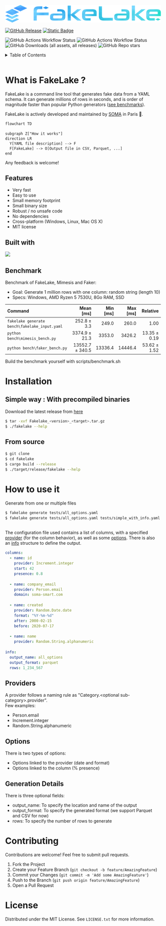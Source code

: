 <p align="center">
  <img alt="FakeLake" src="images/logo.svg?raw=true">
</p>

[![GitHub Release](https://img.shields.io/github/v/release/soma-smart/Fakelake?label=Release)](https://github.com/soma-smart/Fakelake/releases)
[![Static Badge](https://img.shields.io/badge/doc-lgreen?logo=readthedocs&logoColor=black)](https://soma-smart.github.io/Fakelake/)

![GitHub Actions Workflow Status](https://img.shields.io/github/actions/workflow/status/soma-smart/Fakelake/build.yml?logo=github&logoColor=black&label=Build)
![GitHub Actions Workflow Status](https://img.shields.io/github/actions/workflow/status/soma-smart/Fakelake/test.yml?logo=github&logoColor=black&label=Tests)
![GitHub Downloads (all assets, all releases)](https://img.shields.io/github/downloads/soma-smart/Fakelake/total?label=Downloads)
![GitHub Repo stars](https://img.shields.io/github/stars/soma-smart/Fakelake)

<details>
  <summary>Table of Contents</summary>
  <ol>
    <li>
      <a href="#about-the-project">About The Project</a>
      <ul>
        <li><a href="#features">Features</a></li>
        <li><a href="#built-with">Built with</a></li>
        <li><a href="#benchmark">Benchmark</a></li>
      </ul>
    </li>
    <li>
      <a href="#installation">Installation</a>
      <ul>
        <li><a href="#with-precompiled-binaries">With precompiled binaries</a></li>
        <li><a href="#from-source">From source</a></li>
        <li><a href="#with-cargo">With cargo</a></li>
      </ul>
    </li>
    <li>
      <a href="#usage">Usage</a>
      <ul>
        <li><a href="#providers">Providers</a></li>
        <li><a href="#options">Options</a></li>
        <li><a href="#generation-details">Generation details</a></li>
      </ul>
    </li>
    <li>
      <a href="#contributing">Contributing</a>
    </li>
    <li>
      <a href="#license">License</a>
    </li>
  </ol>
</details><br>

# What is FakeLake ?
FakeLake is a command line tool that generates fake data from a YAML schema. It can generate millions of rows in seconds, and is order of magnitude faster than popular Python generators (<a href="#benchmark">see benchmarks</a>).

FakeLake is actively developed and maintained by [SOMA](https://www.linkedin.com/company/soma-smart/mycompany/) in Paris 🦊.
```mermaid
flowchart TD

subgraph Z["How it works"]
direction LR
  Y[YAML file description] --> F
  F[FakeLake] --> O[Output file in CSV, Parquet, ...]
end
```

Any feedback is welcome!

## Features
- Very fast
- Easy to use
- Small memory footprint
- Small binary size
- Robust / no unsafe code
- No dependencies
- Cross-platform (Windows, Linux, Mac OS X)
- MIT license

## Built with
<img src="https://img.shields.io/badge/Rust-000000?style=for-the-badge&logo=rust&logoColor=white">

## Benchmark
Benchmark of FakeLake, Mimesis and Faker:<br/>
- Goal: Generate 1 million rows with one column: random string (length 10)
- Specs: Windows, AMD Ryzen 5 7530U, 8Go RAM, SSD

| Command | Mean [ms] | Min [ms] | Max [ms] | Relative |
|:---|---:|---:|---:|---:|
| `fakelake generate bench\fakelake_input.yaml` | 252.8 ± 3.3 | 249.0 | 260.0 | 1.00 |
| `python bench\mimesis_bench.py` | 3374.9 ± 21.3 | 3353.0 | 3426.2 | 13.35 ± 0.19 |
| `python bench\faker_bench.py` | 13552.7 ± 340.5 | 13336.4 | 14446.4 | 53.62 ± 1.52 |

Build the benchmark yourself with scripts/benchmark.sh

# Installation

## Simple way : With precompiled binaries

Download the latest release from [here](https://github.com/soma-smart/Fakelake/releases)

```bash
$ tar -xvf Fakelake_<version>_<target>.tar.gz
$ ./fakelake --help
```

## From source
```bash
$ git clone
$ cd fakelake
$ cargo build --release
$ ./target/release/fakelake --help
```

# How to use it
Generate from one or multiple files
```bash
$ fakelake generate tests/all_options.yaml
$ fakelake generate tests/all_options.yaml tests/simple_with_info.yaml
```
<br/>
The configuration file used contains a list of columns, with a specified <a href="#providers">provider</a> (for the column behavior), as well as some <a href="#options">options</a>.
There is also an <a href="#generation-details">info</a> structure to define the output.


```yaml
columns:
  - name: id
    provider: Increment.integer
    start: 42
    presence: 0.8

  - name: company_email
    provider: Person.email
    domain: soma-smart.com

  - name: created
    provider: Random.Date.date
    format: "%Y-%m-%d"
    after: 2000-02-15
    before: 2020-07-17

  - name: name
    provider: Random.String.alphanumeric

info:
  output_name: all_options
  output_format: parquet
  rows: 1_234_567
```

## Providers
A provider follows a naming rule as "Category.\<optional sub-category\>.provider".<br/>
Few examples:
- Person.email
- Increment.integer
- Random.String.alphanumeric

## Options
There is two types of options:
- Options linked to the provider (date and format)
- Options linked to the column (% presence)

## Generation Details
There is three optional fields:
- output_name: To specify the location and name of the output
- output_format: To specify the generated format (we support Parquet and CSV for now)
- rows: To specify the number of rows to generate

# Contributing
Contributions are welcome! Feel free to submit pull requests.

1. Fork the Project
2. Create your Feature Branch (`git checkout -b feature/AmazingFeature`)
3. Commit your Changes (`git commit -m 'Add some AmazingFeature'`)
4. Push to the Branch (`git push origin feature/AmazingFeature`)
5. Open a Pull Request

# License

Distributed under the MIT License. See `LICENSE.txt` for more information.
